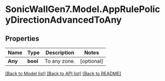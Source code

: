 # SonicWallGen7.Model.AppRulePolicyDirectionAdvancedToAny

## Properties

Name | Type | Description | Notes
------------ | ------------- | ------------- | -------------
**Any** | **bool** | To any zone. | [optional] 

[[Back to Model list]](../README.md#documentation-for-models) [[Back to API list]](../README.md#documentation-for-api-endpoints) [[Back to README]](../README.md)

